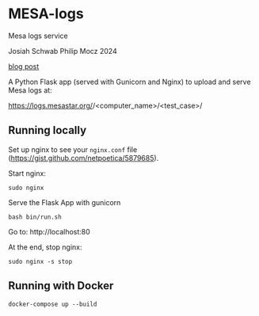 # MESA-logs

Mesa logs service

Josiah Schwab
Philip Mocz
2024

[blog post](https://yoshiyahu.org/research/computing/2021/08/01/mesa-logs/)

A Python Flask app (served with Gunicorn and Nginx) to upload and serve Mesa logs at:

https://logs.mesastar.org/<commit>/<computer_name>/<test_case>/


## Running locally

Set up nginx to see your `nginx.conf` file (https://gist.github.com/netpoetica/5879685).

Start nginx:

```console
sudo nginx
```

Serve the Flask App with gunicorn

```console
bash bin/run.sh
```

Go to: http://localhost:80

At the end, stop nginx:

```console
sudo nginx -s stop
```


## Running with Docker


```console
docker-compose up --build
```

